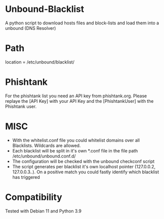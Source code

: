 # Unbound-Blacklist
A python script to download hosts files and block-lists and load them into a unbound (DNS Resolver)

# Path
location = /etc/unbound/blacklist/

# Phishtank
For the phishtank list you need an API key from phishtank.org. Please replaye the [API Key] with your API Key and the [PhishtankUser] with the Phishtank user.

# MISC
- With the whitelist.conf file you could whitelist domains over all Blacklists. Wildcards are allowed.
- Each blacklist will be split in it's own *.conf file in the file path /etc/unbound/unbound.conf.d/
- The configuration will be checked with the unbound checkconf script
- The script generates per blacklist it's own localhost pointer (127.0.0.2, 127.0.0.3..). On a positive match you could fastly identify which blacklist has triggered

# Compatibility
Tested with Debian 11 and Python 3.9

